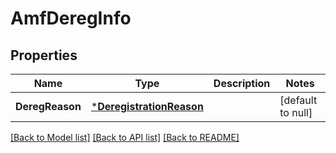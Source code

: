 # AmfDeregInfo

## Properties
Name | Type | Description | Notes
------------ | ------------- | ------------- | -------------
**DeregReason** | [***DeregistrationReason**](DeregistrationReason.md) |  | [default to null]

[[Back to Model list]](../README.md#documentation-for-models) [[Back to API list]](../README.md#documentation-for-api-endpoints) [[Back to README]](../README.md)

